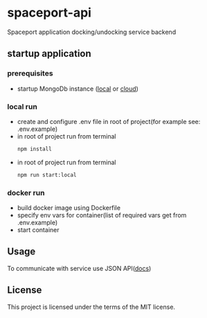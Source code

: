 # spaceport-api
Spaceport application docking/undocking service backend

## startup application 

### prerequisites
- startup MongoDb instance ([local](https://www.mongodb.com/docs/manual/installation/) or [cloud](https://www.mongodb.com/cloud/atlas/lp/try4))

### local run
- create and configure .env file in root of project(for example see: .env.example)
- in root of project run from terminal     
    ```sh
    npm install
    ```
- in root of project run from terminal
    ```sh
    npm run start:local
    ```

### docker run
- build docker image using Dockerfile
- specify env vars for container(list of required vars get from .env.example)
- start container

## Usage
To communicate with service use JSON API([docs](https://github.com/spaceport-near/backend/blob/develop/docs/openapi.yaml))

## License
This project is licensed under the terms of the MIT license.